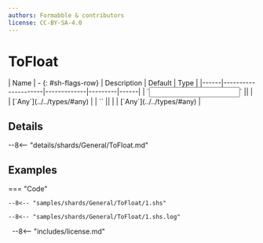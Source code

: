 ```yaml
---
authors: Formabble & contributors
license: CC-BY-SA-4.0
---
```



# ToFloat

<div class="sh-parameters" markdown="1">
| Name | - {: #sh-flags-row} | Description | Default | Type |
|------|---------------------|-------------|---------|------|
| `<input>` || | | [`Any`](../../types/#any) |
| `<output>` || | | [`Any`](../../types/#any) |

</div>



## Details

--8<-- "details/shards/General/ToFloat.md"


## Examples

=== "Code"

  ```x86asm linenums="1"
  --8<-- "samples/shards/General/ToFloat/1.shs"
  ```

  ```
  --8<-- "samples/shards/General/ToFloat/1.shs.log"
  ```
&nbsp;
--8<-- "includes/license.md"

